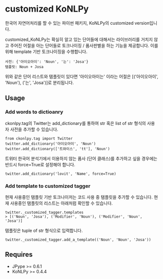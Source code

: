 # customized KoNLPy

한국어 자연어처리를 할 수 있는 파이썬 패키지, KoNLPy의 customized version입니다. 

customized_KoNLPy는 확실히 알고 있는 단어들에 대해서는 라이브러리를 거치지 않고 주어진 어절을 아는 단어들로 토크나이징 / 품사판별을 하는 기능을 제공합니다. 이를 위해 template 기반 토크나이징을 수행합니다.

    사전: {'아이오아이': 'Noun', '는': 'Josa'}
    탬플릿: Noun + Josa

위와 같은 단어 리스트와 탬플릿이 있다면 '아이오아이는' 이라는 어절은 [('아이오아이', 'Noun'), ('는', 'Josa')]로 분리됩니다.


## Usage

### Add words to dictioanry

ckonlpy.tag의 Twitter는 add_dictionary를 통하여 str 혹은 list of str 형식의 사용자 사전을 추가할 수 있습니다. 

    from ckonlpy.tag import Twitter
    twitter.add_dictionary('아이오아이', 'Noun')
    twitter.add_dictionary(['트와이스', 'tt'], 'Noun')

트위터 한국어 분석기에서 이용하지 않는 품사 (단어 클래스)를 추가하고 싶을 경우에는 반드시 force=True로 설정해야 합니다. 

    twitter.add_dictionary('lovit', 'Name', force=True)

### Add template to customized tagger

현재 사용중인 탬플릿 기반 토크나이저는 코드 사용 중 탬플릿을 추가할 수 있습니다. 현재 사용중인 탬플릿의 리스트는 아래처럼 확인할 수 있습니다. 

    twitter._customized_tagger.templates
    > [('Noun', 'Josa'), ('Modifier', 'Noun'), ('Modifier', 'Noun', 'Josa')]

탬플릿은 tuple of str 형식으로 입력합니다. 

    twitter._customized_tagger.add_a_template(('Noun', 'Noun', 'Josa'))

## Requires

- JPype >= 0.6.1
- KoNLPy >= 0.4.4

